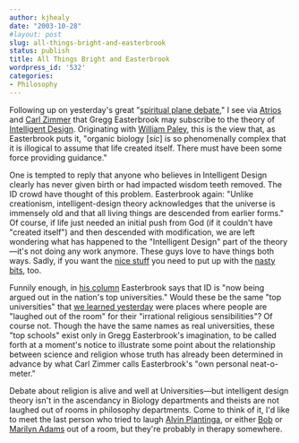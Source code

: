 ```yaml
---
author: kjhealy
date: "2003-10-28"
#layout: post
slug: all-things-bright-and-easterbrook
status: publish
title: All Things Bright and Easterbrook
wordpress_id: '532'
categories:
- Philosophy
---
```


Following up on yesterday's great "[spiritual plane debate](http://www.crookedtimber.org/archives/000734.html)," I see via [Atrios](http://atrios.blogspot.com/2003_10_26_atrios_archive.html#106736096428098903) and [Carl Zimmer](http://www.carlzimmer.com/blog/C408498327/E1641642792/index.html) that Gregg Easterbrook may subscribe to the theory of [Intelligent Design](http://www.discovery.org/scripts/viewDB/index.php?program=CRSCstories&command=view&id=1355). Originating with [William Paley](http://www.ucmp.berkeley.edu/history/paley.html), this is the view that, as Easterbrook puts it, "organic biology [*sic*] is so phenomenally complex that it is illogical to assume that life created itself. There must have been some force providing guidance."

One is tempted to reply that anyone who believes in Intelligent Design clearly has never given birth or had impacted wisdom teeth removed. The ID crowd have thought of this problem. Easterbrook again: "Unlike creationism, intelligent-design theory acknowledges that the universe is immensely old and that all living things are descended from earlier forms." Of course, if life just needed an initial push from God (if it couldn't have "created itself") and then descended with modification, we are left wondering what has happened to the "Intelligent Design" part of the theory—it's not doing any work anymore. These guys love to have things both ways. Sadly, if you want the [nice stuff](http://groups.msn.com/MomnoahsMenagerie/allthingsbrightandbeautiful.msnw) you need to put up with the [nasty bits](http://www.philosophyofreligion.info/montypython.html), too.

Funnily enough, in [his column](http://www.discovery.org/scripts/viewDB/index.php?program=CRSCstories&command=view&id=1355) Easterbrook says that ID is "now being argued out in the nation's top universities." Would these be the same "top universities" that [we learned yesterday](http://www.crookedtimber.org/archives/000734.html) were places where people are "laughed out of the room" for their "irrational religious sensibilities"? Of course not. Though the have the same names as real universities, these "top schools" exist only in Gregg Easterbrook's imagination, to be called forth at a moment's notice to illustrate some point about the relationship between science and religion whose truth has already been determined in advance by what Carl Zimmer calls Easterbrook's "own personal neat-o-meter."

Debate about religion is alive and well at Universities—but intelligent design theory isn't in the ascendancy in Biology departments and theists are not laughed out of rooms in philosophy departments. Come to think of it, I'd like to meet the last person who tried to laugh [Alvin Plantinga](http://www.id.ucsb.edu/fscf/library/plantinga/home.html), or either [Bob](http://www.yale.edu/philosophy/people/adams_robert.html) or [Marilyn Adams](http://www.number-10.gov.uk/output/Page4026.asp) out of a room, but they're probably in therapy somewhere.
